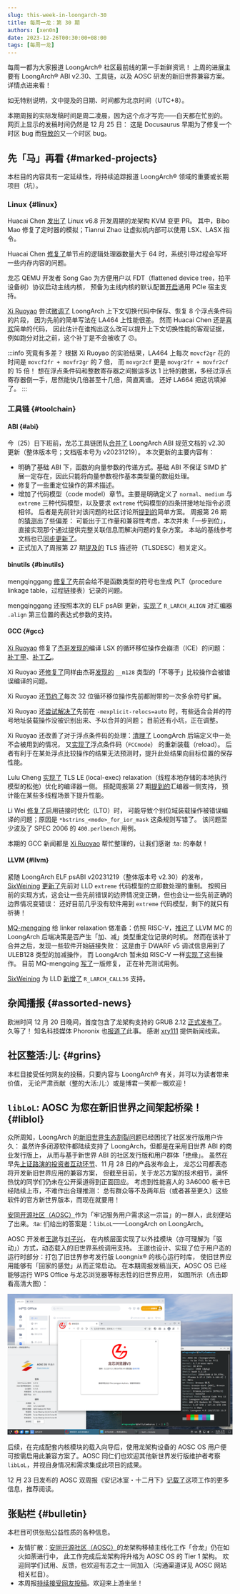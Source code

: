 ```yaml
---
slug: this-week-in-loongarch-30
title: 每周一龙：第 30 期
authors: [xen0n]
date: 2023-12-26T00:30:00+08:00
tags: [每周一龙]
---
```


每周一都为大家报道 LoongArch&reg; 社区最前线的第一手新鲜资讯！
上周的进展主要有 LoongArch&reg; ABI v2.30、工具链，以及 AOSC 研发的新旧世界兼容方案。
详情点进来看！

<!-- truncate -->

如无特别说明，文中提及的日期、时间都为北京时间（UTC+8）。

本期周报的实际发稿时间是周二凌晨，因为这个点才写完——白天都在忙别的。
网页上显示的发稿时间仍然是 12 月 25 日：
这是 Docusaurus 早期为了修复一个时区 bug 而[导致的](https://github.com/facebook/docusaurus/issues/4881)又一个时区 bug。

## 先「马」再看 {#marked-projects}

本栏目的内容具有一定延续性，将持续追踪报道 LoongArch&reg; 领域的重要或长期项目（坑）。

### Linux {#linux}

Huacai Chen [发出了](https://lore.kernel.org/loongarch/20231223120642.1067728-1-chenhuacai@loongson.cn/)
Linux v6.8 开发周期的龙架构 KVM 变更 PR。
其中，Bibo Mao 修复了定时器的模拟；Tianrui Zhao 让虚拟机内部可以使用 LSX、LASX 指令。

Huacai Chen [修复了](https://lore.kernel.org/loongarch/20231225070002.1350705-1-chenhuacai@loongson.cn/)单节点的逻辑处理器数量大于 64 时，系统引导过程会写坏一些内存内容的问题。

龙芯 QEMU 开发者 Song Gao 为方便用户以 FDT（flattened device tree，拍平设备树）协议启动主线内核，
预备为主线内核的默认配置[开启](https://lore.kernel.org/loongarch/20231222024628.3138406-1-gaosong@loongson.cn)通用 PCIe 宿主支持。

[Xi Ruoyao][xry111] 尝试[微调了](https://lore.kernel.org/loongarch/20231214130206.21219-1-xry111@xry111.site/)
LoongArch 上下文切换代码中保存、恢复 8 个浮点条件码的片段，
因为先前的简单写法在 LA464 上性能很差。
然而 Huacai Chen 还是[喜欢](https://lore.kernel.org/loongarch/CAAhV-H5m65qL05W9VZw7Qff-qg8TUc_wY8zs-pSeBuWSAFnSaQ@mail.gmail.com/)简单的代码，
因此估计在谁掏出这么改可以提升上下文切换性能的客观证据，例如跑分对比之前，这个补丁是不会被收了 :confused:。

:::info 究竟有多差？
根据 Xi Ruoyao 的实验结果，LA464 上每次 `movcf2gr` 花的时间是 `movcf2fr + movfr2gr` 的 7 倍，
而 `movgr2cf` 更是 `movgr2fr + movfr2cf` 的 15 倍！
想在浮点条件码和整数寄存器之间搬运多达 1 比特的数据，多经过浮点寄存器倒一手，居然能快几倍甚至十几倍，简直离谱。
还好 LA664 把这坑填掉了。
:::

### 工具链 {#toolchain}

#### ABI {#abi}

今（25）日下班前，龙芯工具链团队[合并了](https://github.com/loongson/la-abi-specs/pull/5)
LoongArch ABI 规范文档的 v2.30 更新（整体版本号；文档版本号为 v20231219）。
本次更新的主要内容有：

* 明确了基础 ABI 下，函数的向量参数的传递方式。基础 ABI 不保证 SIMD 扩展一定存在，因此只能将向量参数视作基本类型量的数组处理。
* 修复了一些重定位操作的算术描述。
* 增加了代码模型（code model）章节。主要是明确定义了 `normal`、`medium` 与 `extreme` 三种代码模型，以及要求 `extreme` 代码模型的四条拼接地址指令必须相邻。
  后者是先前针对该问题的社区讨论所[提到的](https://github.com/loongson-community/discussions/issues/17)简单方案。
  周报第 26 期的[猜测](../2023-11-27-this-week-in-loongarch-26.md#abi)出了些偏差：
  可能出于工作量和兼容性考虑，本次并未「一步到位」，直接实现那个通过提供完整关联信息而解决问题的复杂方案。
  本站的基线参考文档也已[同步更新了](/docs/baseline-reference/)。
* 正式加入了周报第 27 期[提及的](../2023-12-05-this-week-in-loongarch-27/index.md#abi)
  TLS 描述符（TLSDESC）相关定义。

#### binutils {#binutils}

mengqinggang [修复了](https://sourceware.org/pipermail/binutils/2023-December/131391.html)先前会给不是函数类型的符号也生成
PLT（procedure linkage table，过程链接表）记录的问题。

mengqinggang 还按照本次的 ELF psABI 更新，[实现了](https://sourceware.org/pipermail/binutils/2023-December/131386.html)
`R_LARCH_ALIGN` 对汇编器 `.align` 第三位置的表达式参数的支持。

#### GCC {#gcc}

[Xi Ruoyao][xry111] 修复了[杰哥][jiegec][发现的](https://gcc.gnu.org/PR113033)编译
LSX 的循环移位操作会崩溃（ICE）的问题：[补丁甲](https://gcc.gnu.org/pipermail/gcc-patches/2023-December/640937.html)、[补丁乙](https://gcc.gnu.org/pipermail/gcc-patches/2023-December/641401.html)。

Xi Ruoyao 还[修复了](https://gcc.gnu.org/pipermail/gcc-patches/2023-December/640808.html)同样由杰哥[发现的](https://gcc.gnu.org/PR113034)
`__m128` 类型的「不等于」比较操作会被错误编译的问题。

Xi Ruoyao 还[节约了](https://gcc.gnu.org/pipermail/gcc-patches/2023-December/640809.html)每次 32 位循环移位操作先前都附带的一次多余符号扩展。

Xi Ruoyao 还[尝试解决了](https://gcc.gnu.org/pipermail/gcc-patches/2023-December/640280.html)先前在
`-mexplicit-relocs=auto` 时，有些适合合并的符号地址装载操作没被识别出来、予以合并的问题；
目前还有小坑，正在调整。

Xi Ruoyao 还改善了对于浮点条件码的处理：[清理了](https://gcc.gnu.org/pipermail/gcc-patches/2023-December/640731.html)
LoongArch 后端定义中一处不会被用到的情况，
又[实现了](https://gcc.gnu.org/pipermail/gcc-patches/2023-December/640713.html)浮点条件码（`FCCmode`）
的重新装载（reload）。
后者有利于在某处浮点比较操作的结果无法预测时，提升此处结果向目标位置的保存性能。

Lulu Cheng [实现了](https://gcc.gnu.org/pipermail/gcc-patches/2023-December/640977.html)
TLS LE (local-exec) relaxation（线程本地存储的本地执行模型的松弛）优化的编译器一侧。
搭配周报第 27 期[提到的](../2023-12-05-this-week-in-loongarch-27/index.md#abi)汇编器一侧支持，
预计能在某些多线程场景下提升性能。

Li Wei [修复了](https://gcc.gnu.org/pipermail/gcc-patches/2023-December/641407.html)启用链接时优化（LTO）时，
可能导致个别位域装载操作被错误编译的问题；原因是 `*bstrins_<mode>_for_ior_mask` 这条规则写错了。
该问题至少波及了 SPEC 2006 的 `400.perlbench` 用例。

本期的 GCC 新闻都是 [Xi Ruoyao][xry111] 帮忙整理的，让我们感谢 :ta: 的奉献！

[jiegec]: https://github.com/jiegec

#### LLVM {#llvm}

紧随 LoongArch ELF psABI v20231219（整体版本号 v2.30）的发布，[SixWeining]
[更新了](https://github.com/llvm/llvm-project/pull/73387)先前对 LLD `extreme`
代码模型的立即数处理的重制。
按照目前的实现方式，这会让一些先前错误的边界情况变正确，但也会让一些先前正确的边界情况变错误：
还好目前几乎没有软件用到 `extreme` 代码模型，剩下的就只有祈祷！

[MQ-mengqing] 给 linker relaxation 做准备：仿照 RISC-V，[推迟了](https://github.com/llvm/llvm-project/pull/72960)
LLVM MC 的 LoongArch 后端决策是否产生「加、减」类型重定位记录的时机。
然而在该补丁合并之后，发现一些软件开始链接失败：
这是由于 DWARF v5 调试信息用到了 ULEB128 类型的加减操作，
而 LoongArch 暂未如 RISC-V 一样[实现了](https://github.com/llvm/llvm-project/pull/72610)这些操作。
目前 MQ-mengqing [写了](https://github.com/llvm/llvm-project/pull/72960#issuecomment-1868650942)一版修复，
正在补充测试用例。

[SixWeining] 为 LLD [新增了](https://github.com/llvm/llvm-project/pull/73346)
`R_LARCH_CALL36` 支持。

[SixWeining]: https://github.com/SixWeining
[MQ-mengqing]: https://github.com/MQ-mengqing

## 杂闻播报 {#assorted-news}

欧洲时间 12 月 20 日晚间，首度包含了龙架构支持的 GRUB 2.12
[正式发布了](https://lists.gnu.org/archive/html/grub-devel/2023-12/msg00052.html)。
久等了！
知名科技媒体 Phoronix 也[报道了](https://www.phoronix.com/news/GRUB-2.12-Released)此事。
感谢 [xry111] 提供新闻线索。

[xry111]: https://github.com/xry111

## 社区整活:儿: {#grins}

本栏目接受任何网友的投稿，只要内容与 LoongArch&reg; 有关，并可以为读者带来价值，
无论严肃贡献（整的大活:儿:）或是博君一笑都一概欢迎！

## `libLoL`: AOSC 为您在新旧世界之间架起桥梁！ {#liblol}

众所周知，LoongArch 的[新旧世界生态割裂问题](/docs/old-and-new-worlds/)已经困扰了社区发行版用户许久：
虽然许多闭源软件都陆续支持了 LoongArch，但都是在采用旧世界 ABI 的商业发行版上，
从而与基于新世界 ABI 的社区发行版和用户群体「绝缘」。
虽然在早先[上证路演的投资者互动环节][sse-roadshow]、11 月 28 日的产品发布会上，
龙芯公司都表态将开发新旧世界应用的兼容方案，
但截至目前，关于龙芯方案的技术细节，满怀热忱的同学们仍未在公开渠道得到正面回应。
考虑到性能喜人的 3A6000 板卡已经陆续上市，不难作出合理推测：
总有群众等不及两年后（或者甚至更久）这些软件的官方新世界版本，而现在就要用！

[sse-roadshow]: https://roadshow.sseinfo.com/roadshowIndex.do?id=16536#cd-placeholder-hdjl

[安同开源社区（AOSC）][aosc]作为「牢记服务用户需求这一宗旨」的一群人，此刻便站了出来。:ta: 们给出的答案是：`libLoL`——LoongArch on LoongArch。

AOSC 开发者[王邈][shankerwangmiao]与[刘子兴][liushuyu]，
在内核层面实现了以外挂模块（亦可理解为「驱动」）方式，动态载入的旧世界系统调用支持。
王邈也设计、实现了位于用户态的运行时部分：打包了旧世界参考发行版 Loongnix&reg; 的核心运行时库，
使旧世界应用能够有「回家的感觉」从而正常启动。
在本期周报发稿当天，AOSC OS 已经能够运行 WPS Office 与龙芯浏览器等标志性的旧世界应用，
如图所示（点击即看高清大图）：

[![启用了 libLoL 的 AOSC 系统上成功运行旧世界 WPS 与龙芯浏览器的截图](./liblol-showcase@0.5x.webp)](./liblol-showcase.webp)

[shankerwangmiao]: https://github.com/shankerwangmiao
[liushuyu]: https://github.com/liushuyu

后续，在完成配套内核模块的载入向导后，使用龙架构设备的 AOSC OS 用户便可按需启用此兼容方案了。AOSC 同仁们也欢迎其他新世界发行版维护者考察 `libLoL`，并视自身情况和需求集成此项目的成果。

12 月 23 日发布的 AOSC 双周报《安记冰室・十二月下》[记载了](https://github.com/AOSC-Dev/newsroom/blob/2c5443a792291702438cbf6059d8d4039ca5dc85/coffee-break/20231223/zh_CN.md#%E5%B1%95%E6%9C%9B-liblol%E9%BE%99%E6%9E%B6%E6%9E%84%E6%97%A7%E4%B8%96%E7%95%8C%E5%BA%94%E7%94%A8%E7%A8%8B%E5%BA%8F%E5%85%BC%E5%AE%B9%E8%BF%90%E8%A1%8C%E6%97%B6)这项工作的更多信息，推荐阅读。

## 张贴栏 {#bulletin}

本栏目可供张贴公益性质的各种信息。

* 友情扩散：[安同开源社区（AOSC）][aosc]的龙架构移植主线化工作「合龙」仍在如火如荼进行中，
  此工作完成后龙架构将升格为 AOSC OS 的 Tier 1 架构。
  欢迎同学们试用、反馈，也欢迎有志之士一同加入（沟通渠道详见 AOSC 网站相关栏目）。
* 本周报[持续接受网友投稿][call-for-submissions]。欢迎来上游坐坐！

[aosc]: https://aosc.io
[call-for-submissions]: https://github.com/loongson-community/areweloongyet/issues/16
